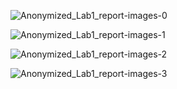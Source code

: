 
![Anonymized_Lab1_report-images-0](https://github.com/user-attachments/assets/cecc5577-dfe4-47ef-9767-a809986fc90f)

![Anonymized_Lab1_report-images-1](https://github.com/user-attachments/assets/220e4bc7-f3cd-44ea-ad41-72acf56731be)

![Anonymized_Lab1_report-images-2](https://github.com/user-attachments/assets/0a53ca9a-3600-41c4-bf5a-232c6c6569be)

![Anonymized_Lab1_report-images-3](https://github.com/user-attachments/assets/31e0bc29-2f0a-47b7-b415-2a6e59f0107f)
